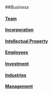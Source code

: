 ##_Business_

#### [Team](team/README.md)

#### [Incorporation](incorporation/README.md)

#### [Intellectual Property](intellectual-property/README.md)

#### [Employees](employees/README.md)

#### [Investment](investment/README.md)

#### [Industries](industries/README.md)

#### [Management](management/README.md)